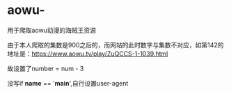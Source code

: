 # aowu-
用于爬取aowu动漫的海贼王资源

由于本人爬取的集数是900之后的，而网站的此时数字与集数不对应，如第142的地址是：https://www.aowu.tv/play/ZuQCCS-1-1039.html

故设置了number = num - 3

没写if __name__ == '__main__',自行设置user-agent
